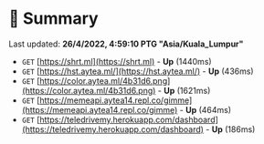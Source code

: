 # 📖 Summary
Last updated: **26/4/2022, 4:59:10 PTG "Asia/Kuala_Lumpur"**

- `GET` [https://shrt.ml](https://shrt.ml) - **Up** (1440ms)
- `GET` [https://hst.aytea.ml/](https://hst.aytea.ml/) - **Up** (436ms)
- `GET` [https://color.aytea.ml/4b31d6.png](https://color.aytea.ml/4b31d6.png) - **Up** (1621ms)
- `GET` [https://memeapi.aytea14.repl.co/gimme](https://memeapi.aytea14.repl.co/gimme) - **Up** (464ms)
- `GET` [https://teledrivemy.herokuapp.com/dashboard](https://teledrivemy.herokuapp.com/dashboard) - **Up** (186ms)
